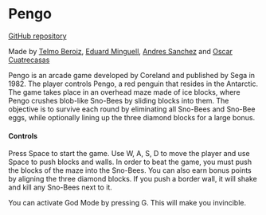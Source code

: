 # Pengo

[GitHub repository](https://github.com/OCA99/PenguBruh-Pengo)

Made by [Telmo Beroiz](https://github.com/Telmiyo), [Eduard Minguell](https://github.com/Eduardiko), [Andres Sanchez](https://github.com/WestGamesLOL) and [Oscar Cuatrecasas](https://github.com/OCA99)

Pengo is an arcade game developed by Coreland and published by Sega in 1982. The player controls Pengo, a red penguin that resides in the Antarctic. The game takes place in an overhead maze made of ice blocks, where Pengo crushes blob-like Sno-Bees by sliding blocks into them. The objective is to survive each round by eliminating all Sno-Bees and Sno-Bee eggs, while optionally lining up the three diamond blocks for a large bonus.

#### Controls
Press Space to start the game. Use W, A, S, D to move the player and use Space to push blocks and walls. In order to beat the game, you must push the blocks of the maze into the Sno-Bees. You can also earn bonus points by aligning the three diamond blocks. If you push a border wall, it will shake and kill any Sno-Bees next to it.

You can activate God Mode by pressing G. This will make you invincible.
